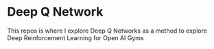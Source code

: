 # Deep Q Network

This repos is where I explore Deep Q Networks as a method to explore Deep Reinforcement Learning for Open AI Gyms